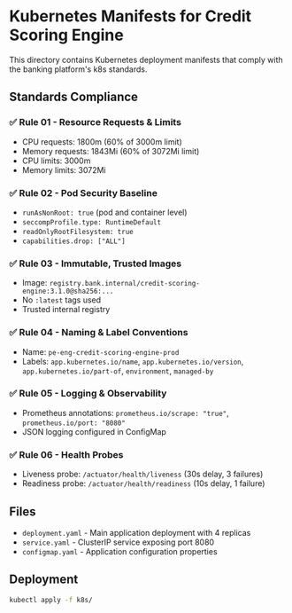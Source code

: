 # Kubernetes Manifests for Credit Scoring Engine

This directory contains Kubernetes deployment manifests that comply with the banking platform's k8s standards.

## Standards Compliance

### ✅ Rule 01 - Resource Requests & Limits
- CPU requests: 1800m (60% of 3000m limit)
- Memory requests: 1843Mi (60% of 3072Mi limit)
- CPU limits: 3000m
- Memory limits: 3072Mi

### ✅ Rule 02 - Pod Security Baseline
- `runAsNonRoot: true` (pod and container level)
- `seccompProfile.type: RuntimeDefault`
- `readOnlyRootFilesystem: true`
- `capabilities.drop: ["ALL"]`

### ✅ Rule 03 - Immutable, Trusted Images
- Image: `registry.bank.internal/credit-scoring-engine:3.1.0@sha256:...`
- No `:latest` tags used
- Trusted internal registry

### ✅ Rule 04 - Naming & Label Conventions
- Name: `pe-eng-credit-scoring-engine-prod`
- Labels: `app.kubernetes.io/name`, `app.kubernetes.io/version`, `app.kubernetes.io/part-of`, `environment`, `managed-by`

### ✅ Rule 05 - Logging & Observability
- Prometheus annotations: `prometheus.io/scrape: "true"`, `prometheus.io/port: "8080"`
- JSON logging configured in ConfigMap

### ✅ Rule 06 - Health Probes
- Liveness probe: `/actuator/health/liveness` (30s delay, 3 failures)
- Readiness probe: `/actuator/health/readiness` (10s delay, 1 failure)

## Files

- `deployment.yaml` - Main application deployment with 4 replicas
- `service.yaml` - ClusterIP service exposing port 8080
- `configmap.yaml` - Application configuration properties

## Deployment

```bash
kubectl apply -f k8s/
```
